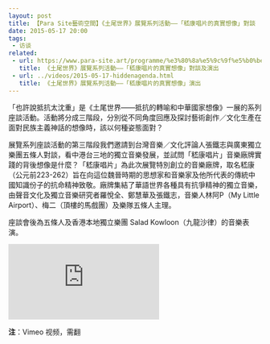 ```yaml
---
layout: post
title: 【Para Site藝術空間】《土尾世界》展覽系列活動——「嵇康唱片的真實想像」對談
date: 2015-05-17 20:00
tags:
 - 访谈
related:
 - url: https://www.para-site.art/programme/%e3%80%8a%e5%9c%9f%e5%b0%be%e4%b8%96%e7%95%8c%e3%80%8b%e5%b1%95%e8%a6%bd%e7%b3%bb%e5%88%97%e6%b4%bb%e5%8b%95%e2%94%82%e3%80%8c%e5%b5%87%e5%ba%b7%e5%94%b1%e7%89%87%e7%9a%84%e7%9c%9f%e5%af%a6%e6%83%b3/?lang=zh-hant
   title: 《土尾世界》展覽系列活動——「嵇康唱片的真實想像」對談及演出
 - url: ../videos/2015-05-17-hiddenagenda.html
   title: 《土尾世界》展覽系列活動——「嵇康唱片的真實想像」演出
---
```


「也許說抵抗太沈重」是《土尾世界——抵抗的轉喻和中華國家想像》一展的系列座談活動。活動將分成三階段，分別從不同角度回應及探討藝術創作／文化生產在面對民族主義神話的想像時，該以何種姿態面對？

展覽系列座談活動的第三階段我們邀請到台灣音樂／文化評論人張鐵志與廣東獨立樂團五條人對談，看中港台三地的獨立音樂發展，並試問「嵇康唱片」音樂廠牌實踐的背後想像是什麼？「嵇康唱片」為此次展覽特別創立的音樂廠牌，取名嵇康（公元前223-262）旨在向這位魏晉時期的思想家和音樂家及他所代表的傳統中國知識份子的抗命精神致敬。廠牌集結了華語世界各種具有抗爭精神的獨立音樂，由聲音文化及獨立音樂研究者羅悅全、鄭慧華及張鐵志，音樂人林阿P（My Little Airport）、梅二（頂樓的馬戲團）及樂隊五條人主理。

座談會後為五條人及香港本地獨立樂團 Salad Kowloon（九龍沙律）的音樂表演。

<div class="iframe-container" style="visibility:visible;">
<iframe class="responsive-iframe" src="https://player.vimeo.com/video/132682378?color=ffffff&byline=0" frameborder="no" allowfullscreen="true"></iframe>
</div>

**注**：Vimeo 视频，需翻